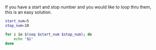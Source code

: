 If you have a start and stop number and you would like to loop thru them, this is an easy solution.

```bash
start_num=5
stop_num=10

for i in $(seq $start_num $stop_num); do
	echo "$i"
done
```
